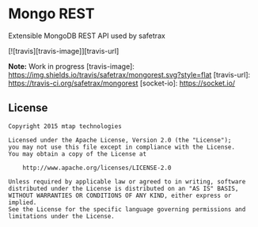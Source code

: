 Mongo REST
==========

Extensible MongoDB REST API used by safetrax

[![travis][travis-image]][travis-url]

**Note:** Work in progress
[travis-image]: https://img.shields.io/travis/safetrax/mongorest.svg?style=flat
[travis-url]: https://travis-ci.org/safetrax/mongorest
[socket-io]: https://socket.io/


License
-------

    Copyright 2015 mtap technologies

    Licensed under the Apache License, Version 2.0 (the "License");
    you may not use this file except in compliance with the License.
    You may obtain a copy of the License at

        http://www.apache.org/licenses/LICENSE-2.0

    Unless required by applicable law or agreed to in writing, software
    distributed under the License is distributed on an "AS IS" BASIS,
    WITHOUT WARRANTIES OR CONDITIONS OF ANY KIND, either express or implied.
    See the License for the specific language governing permissions and
    limitations under the License.
